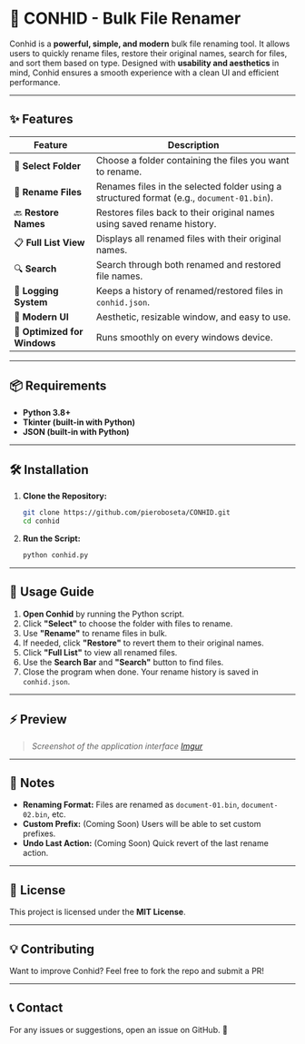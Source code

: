 # 🌟 CONHID - Bulk File Renamer

Conhid is a **powerful, simple, and modern** bulk file renaming tool. It allows users to quickly rename files, restore their original names, search for files, and sort them based on type. Designed with **usability and aesthetics** in mind, Conhid ensures a smooth experience with a clean UI and efficient performance.

---

## ✨ Features

| Feature                  | Description |
|--------------------------|-------------|
| 📂 **Select Folder**     | Choose a folder containing the files you want to rename. |
| 🔄 **Rename Files**      | Renames files in the selected folder using a structured format (e.g., `document-01.bin`). |
| 🔙 **Restore Names**     | Restores files back to their original names using saved rename history. |
| 📋 **Full List View**    | Displays all renamed files with their original names. |
| 🔍 **Search**            | Search through both renamed and restored file names. |
| 📖 **Logging System**    | Keeps a history of renamed/restored files in `conhid.json`. |
| 🎨 **Modern UI**         | Aesthetic, resizable window, and easy to use. |
| 🚀 **Optimized for Windows** | Runs smoothly on every windows device. |

---

## 📦 Requirements

- **Python 3.8+**
- **Tkinter (built-in with Python)**
- **JSON (built-in with Python)**

---

## 🛠 Installation

1. **Clone the Repository:**

   ```bash
   git clone https://github.com/pieroboseta/CONHID.git
   cd conhid
   ```

2. **Run the Script:**
   ```bash
   python conhid.py
   ```

---

## 🚀 Usage Guide

1. **Open Conhid** by running the Python script.
2. Click **"Select"** to choose the folder with files to rename.
3. Use **"Rename"** to rename files in bulk.
4. If needed, click **"Restore"** to revert them to their original names.
5. Click **"Full List"** to view all renamed files.
6. Use the **Search Bar** and **"Search"** button to find files.
7. Close the program when done. Your rename history is saved in `conhid.json`.

---

## ⚡ Preview

> _Screenshot of the application interface [Imgur](https://imgur.com/bflggqp)_

---

## 📝 Notes
- **Renaming Format:** Files are renamed as `document-01.bin`, `document-02.bin`, etc.
- **Custom Prefix:** (Coming Soon) Users will be able to set custom prefixes.
- **Undo Last Action:** (Coming Soon) Quick revert of the last rename action.

---

## 📌 License
This project is licensed under the **MIT License**.

---

## 💡 Contributing
Want to improve Conhid? Feel free to fork the repo and submit a PR!

---

## 📞 Contact
For any issues or suggestions, open an issue on GitHub. 🚀
